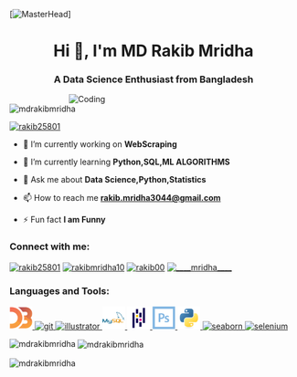 [![MasterHead](https://923259.smushcdn.com/2321054/wp-content/uploads/2020/02/python-libraries-for-data-science-1.jpg?lossy=0&strip=1&webp=1)]
<h1 align="center">Hi 👋, I'm MD Rakib Mridha</h1>
<h3 align="center">A Data Science Enthusiast from Bangladesh</h3>
<img align="right" alt="Coding" width="400" src="https://camo.githubusercontent.com/c1dcb74cc1c1835b1d716f5051499a2814c683c806b15f04b0eba492863703e9/68747470733a2f2f63646e2e6472696262626c652e636f6d2f75736572732f3733303730332f73637265656e73686f74732f363538313234332f6176656e746f2e676966">


<p align="left"> <img src="https://komarev.com/ghpvc/?username=mdrakibmridha&label=Profile%20views&color=0e75b6&style=flat" alt="mdrakibmridha" /> </p>

<p align="left"> <a href="https://twitter.com/rakib25801" target="blank"><img src="https://img.shields.io/twitter/follow/rakib25801?logo=twitter&style=for-the-badge" alt="rakib25801" /></a> </p>

- 🔭 I’m currently working on **WebScraping**

- 🌱 I’m currently learning **Python,SQL,ML ALGORITHMS**

- 💬 Ask me about **Data Science,Python,Statistics**

- 📫 How to reach me **rakib.mridha3044@gmail.com**

- ⚡ Fun fact **I am Funny**

<h3 align="left">Connect with me:</h3>
<p align="left">
<a href="https://twitter.com/rakib25801" target="blank"><img align="center" src="https://raw.githubusercontent.com/rahuldkjain/github-profile-readme-generator/master/src/images/icons/Social/twitter.svg" alt="rakib25801" height="30" width="40" /></a>
<a href="https://linkedin.com/in/rakibmridha10" target="blank"><img align="center" src="https://raw.githubusercontent.com/rahuldkjain/github-profile-readme-generator/master/src/images/icons/Social/linked-in-alt.svg" alt="rakibmridha10" height="30" width="40" /></a>
<a href="https://fb.com/rakib00" target="blank"><img align="center" src="https://raw.githubusercontent.com/rahuldkjain/github-profile-readme-generator/master/src/images/icons/Social/facebook.svg" alt="rakib00" height="30" width="40" /></a>
<a href="https://instagram.com/____mridha____" target="blank"><img align="center" src="https://raw.githubusercontent.com/rahuldkjain/github-profile-readme-generator/master/src/images/icons/Social/instagram.svg" alt="____mridha____" height="30" width="40" /></a>
</p>

<h3 align="left">Languages and Tools:</h3>
<p align="left"> <a href="https://d3js.org/" target="_blank" rel="noreferrer"> <img src="https://raw.githubusercontent.com/devicons/devicon/master/icons/d3js/d3js-original.svg" alt="d3js" width="40" height="40"/> </a> <a href="https://git-scm.com/" target="_blank" rel="noreferrer"> <img src="https://www.vectorlogo.zone/logos/git-scm/git-scm-icon.svg" alt="git" width="40" height="40"/> </a> <a href="https://www.adobe.com/in/products/illustrator.html" target="_blank" rel="noreferrer"> <img src="https://www.vectorlogo.zone/logos/adobe_illustrator/adobe_illustrator-icon.svg" alt="illustrator" width="40" height="40"/> </a> <a href="https://www.mysql.com/" target="_blank" rel="noreferrer"> <img src="https://raw.githubusercontent.com/devicons/devicon/master/icons/mysql/mysql-original-wordmark.svg" alt="mysql" width="40" height="40"/> </a> <a href="https://pandas.pydata.org/" target="_blank" rel="noreferrer"> <img src="https://raw.githubusercontent.com/devicons/devicon/2ae2a900d2f041da66e950e4d48052658d850630/icons/pandas/pandas-original.svg" alt="pandas" width="40" height="40"/> </a> <a href="https://www.photoshop.com/en" target="_blank" rel="noreferrer"> <img src="https://raw.githubusercontent.com/devicons/devicon/master/icons/photoshop/photoshop-line.svg" alt="photoshop" width="40" height="40"/> </a> <a href="https://www.python.org" target="_blank" rel="noreferrer"> <img src="https://raw.githubusercontent.com/devicons/devicon/master/icons/python/python-original.svg" alt="python" width="40" height="40"/> </a> <a href="https://seaborn.pydata.org/" target="_blank" rel="noreferrer"> <img src="https://seaborn.pydata.org/_images/logo-mark-lightbg.svg" alt="seaborn" width="40" height="40"/> </a> <a href="https://www.selenium.dev" target="_blank" rel="noreferrer"> <img src="https://raw.githubusercontent.com/detain/svg-logos/780f25886640cef088af994181646db2f6b1a3f8/svg/selenium-logo.svg" alt="selenium" width="40" height="40"/> </a> </p>

<p><img align="left" src="https://github-readme-stats.vercel.app/api/top-langs?username=mdrakibmridha&show_icons=true&locale=en&layout=compact" alt="mdrakibmridha" /></p>

<p>&nbsp;<img align="center" src="https://github-readme-stats.vercel.app/api?username=mdrakibmridha&show_icons=true&locale=en" alt="mdrakibmridha" /></p>

<p><img align="center" src="https://github-readme-streak-stats.herokuapp.com/?user=mdrakibmridha&" alt="mdrakibmridha" /></p>
